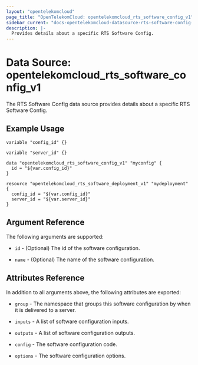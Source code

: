 ```yaml
---
layout: "opentelekomcloud"
page_title: "OpenTelekomCloud: opentelekomcloud_rts_software_config_v1"
sidebar_current: "docs-opentelekomcloud-datasource-rts-software-config-v1"
description: |-
  Provides details about a specific RTS Software Config.
---
```


# Data Source: opentelekomcloud_rts_software_config_v1

The RTS Software Config data source provides details about a specific RTS Software Config.

## Example Usage


```hcl
variable "config_id" {}

variable "server_id" {}

data "opentelekomcloud_rts_software_config_v1" "myconfig" {
  id = "${var.config_id}"
}

resource "opentelekomcloud_rts_software_deployment_v1" "mydeployment" {
  config_id = "${var.config_id}"
  server_id = "${var.server_id}"
}
```

## Argument Reference
The following arguments are supported:

* `id` - (Optional) The id of the software configuration.

* `name` - (Optional) The name of the software configuration.

## Attributes Reference
In addition to all arguments above, the following attributes are exported:

* `group` - The namespace that groups this software configuration by when it is delivered to a server.

* `inputs` -  A list of software configuration inputs.

* `outputs` - A list of software configuration outputs.

* `config` - The software configuration code.

* `options` - The software configuration options.

